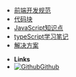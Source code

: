 <!-- - [前后端分离接口规范](/modules/api-standard/index) -->
- [前端开发规范](/modules/team-standard/index)
- [代码块](/modules/code-chunk/index)
- [JavaScript知识点](/modules/js-dot/index)
- [typeScript学习笔记](/modules/typescript/index)
- [解决方案](/modules/solution/index)
<!-- - [算法篇](/modules/arithmetic/index) -->



- **Links**
- [![Github](https://icongram.jgog.in/simple/github.svg?color=808080&size=16)Github](https://github.com/loycoder)

